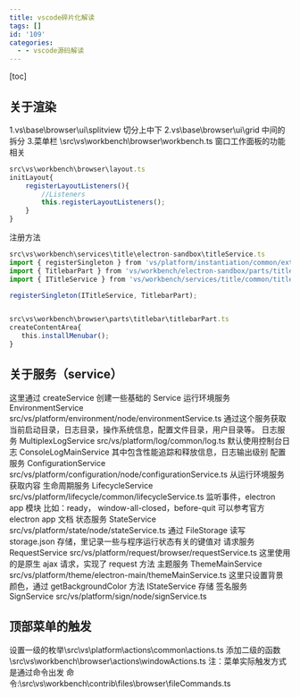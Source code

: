 ```yaml
---
title: vscode碎片化解读
tags: []
id: '109'
categories:
  - - vscode源码解读
---
```


\[toc\]

## 关于渲染

1.vs\\base\\browser\\ui\\splitview 切分上中下 2.vs\\base\\browser\\ui\\grid 中间的拆分 3.菜单栏 \\src\\vs\\workbench\\browser\\workbench.ts 窗口工作面板的功能相关

```javascript
src\vs\workbench\browser\layout.ts
initLayout{
    registerLayoutListeners(){
        //Listeners
        this.registerLayoutListeners();
    }
}
```

注册方法

```typescript
src\vs\workbench\services\title\electron-sandbox\titleService.ts
import { registerSingleton } from 'vs/platform/instantiation/common/extensions';
import { TitlebarPart } from 'vs/workbench/electron-sandbox/parts/titlebar/titlebarPart';
import { ITitleService } from 'vs/workbench/services/title/common/titleService';

registerSingleton(ITitleService, TitlebarPart);


src\vs\workbench\browser\parts\titlebar\titlebarPart.ts
createContentArea{
   this.installMenubar();
}
```

## 关于服务（service）

这里通过 createService 创建一些基础的 Service 运行环境服务 EnvironmentService src/vs/platform/environment/node/environmentService.ts 通过这个服务获取当前启动目录，日志目录，操作系统信息，配置文件目录，用户目录等。 日志服务 MultiplexLogService src/vs/platform/log/common/log.ts 默认使用控制台日志 ConsoleLogMainService 其中包含性能追踪和释放信息，日志输出级别 配置服务 ConfigurationService src/vs/platform/configuration/node/configurationService.ts 从运行环境服务获取内容 生命周期服务 LifecycleService src/vs/platform/lifecycle/common/lifecycleService.ts 监听事件，electron app 模块 比如：ready， window-all-closed，before-quit 可以参考官方electron app 文档 状态服务 StateService src/vs/platform/state/node/stateService.ts 通过 FileStorage 读写 storage.json 存储，里记录一些与程序运行状态有关的键值对 请求服务 RequestService src/vs/platform/request/browser/requestService.ts 这里使用的是原生 ajax 请求，实现了 request 方法 主题服务 ThemeMainService src/vs/platform/theme/electron-main/themeMainService.ts 这里只设置背景颜色，通过 getBackgroundColor 方法 IStateService 存储 签名服务 SignService src/vs/platform/sign/node/signService.ts      

## 顶部菜单的触发

设置一级的枚举\\src\\vs\\platform\\actions\\common\\actions.ts 添加二级的函数\\src\\vs\\workbench\\browser\\actions\\windowActions.ts 注：菜单实际触发方式是通过命令出发 命令:\\src\\vs\\workbench\\contrib\\files\\browser\\fileCommands.ts